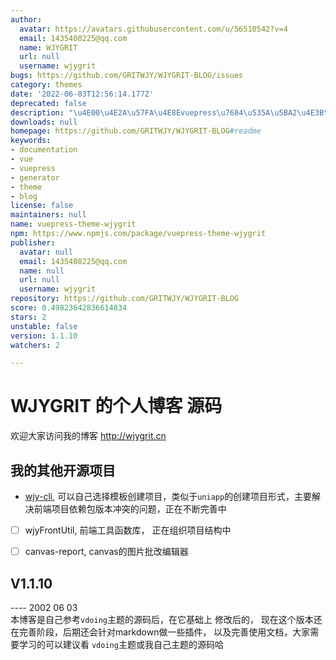```yaml
---
author:
  avatar: https://avatars.githubusercontent.com/u/56510542?v=4
  email: 1435408225@qq.com
  name: WJYGRIT
  url: null
  username: wjygrit
bugs: https://github.com/GRITWJY/WJYGRIT-BLOG/issues
category: themes
date: '2022-06-03T12:56:14.177Z'
deprecated: false
description: "\u4E00\u4E2A\u57FA\u4E8Evuepress\u7684\u535A\u5BA2\u4E3B\u9898"
downloads: null
homepage: https://github.com/GRITWJY/WJYGRIT-BLOG#readme
keywords:
- documentation
- vue
- vuepress
- generator
- theme
- blog
license: false
maintainers: null
name: vuepress-theme-wjygrit
npm: https://www.npmjs.com/package/vuepress-theme-wjygrit
publisher:
  avatar: null
  email: 1435408225@qq.com
  name: null
  url: null
  username: wjygrit
repository: https://github.com/GRITWJY/WJYGRIT-BLOG
score: 0.49823642836614834
stars: 2
unstable: false
version: 1.1.10
watchers: 2

---
```


# WJYGRIT 的个人博客 源码


欢迎大家访问我的博客  http://wjygrit.cn


## 我的其他开源项目

- [wjy-cli](https://github.com/GRITWJY/wjy-cli), 可以自己选择模板创建项目，类似于`uniapp`的创建项目形式，主要解决前端项目依赖包版本冲突的问题，正在不断完善中
- [ ] wjyFrontUtil, 前端工具函数库， 正在组织项目结构中
- [ ] canvas-report, canvas的图片批改编辑器


## V1.1.10
---- 2002 06 03  
本博客是自己参考`vdoing`主题的源码后，在它基础上 修改后的， 现在这个版本还在完善阶段，后期还会针对markdown做一些插件，
以及完善使用文档，大家需要学习的可以建议看 `vdoing`主题或我自己主题的源码哈








